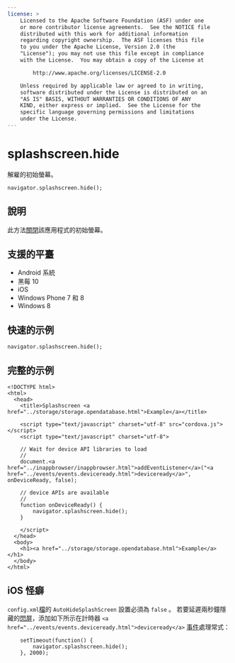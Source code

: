 ```yaml
---
license: >
    Licensed to the Apache Software Foundation (ASF) under one
    or more contributor license agreements.  See the NOTICE file
    distributed with this work for additional information
    regarding copyright ownership.  The ASF licenses this file
    to you under the Apache License, Version 2.0 (the
    "License"); you may not use this file except in compliance
    with the License.  You may obtain a copy of the License at

        http://www.apache.org/licenses/LICENSE-2.0

    Unless required by applicable law or agreed to in writing,
    software distributed under the License is distributed on an
    "AS IS" BASIS, WITHOUT WARRANTIES OR CONDITIONS OF ANY
    KIND, either express or implied.  See the License for the
    specific language governing permissions and limitations
    under the License.
---
```


# splashscreen.hide

解雇的初始螢幕。

    navigator.splashscreen.hide();
    

## 說明

此方法<a href="../inappbrowser/inappbrowser.html">關閉</a>該應用程式的初始螢幕。

## 支援的平臺

*   Android 系統
*   黑莓 10
*   iOS
*   Windows Phone 7 和 8
*   Windows 8

## 快速的示例

    navigator.splashscreen.hide();
    

## 完整的示例

    <!DOCTYPE html>
    <html>
      <head>
        <title>Splashscreen <a href="../storage/storage.opendatabase.html">Example</a></title>
    
        <script type="text/javascript" charset="utf-8" src="cordova.js"></script>
        <script type="text/javascript" charset="utf-8">
    
        // Wait for device API libraries to load
        //
        document.<a href="../inappbrowser/inappbrowser.html">addEventListener</a>("<a href="../events/events.deviceready.html">deviceready</a>", onDeviceReady, false);
    
        // device APIs are available
        //
        function onDeviceReady() {
            navigator.splashscreen.hide();
        }
    
        </script>
      </head>
      <body>
        <h1><a href="../storage/storage.opendatabase.html">Example</a></h1>
      </body>
    </html>
    

## iOS 怪癖

`config.xml`<a href="../file/fileobj/fileobj.html">檔</a>的 `AutoHideSplashScreen` 設置必須為 `false` 。 若要延遲兩秒鐘隱藏的<a href="splashscreen.html">閃屏</a>，添加如下所示在計時器 `<a href="../events/events.deviceready.html">deviceready</a>` <a href="../events/events.html">事件</a>處理常式：

        setTimeout(function() {
            navigator.splashscreen.hide();
        }, 2000);